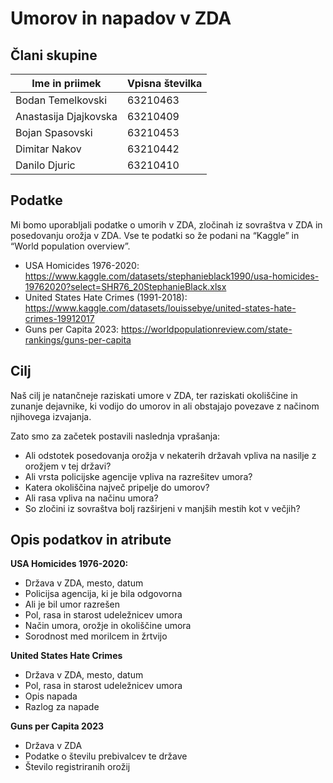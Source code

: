 # Umorov in napadov v ZDA
## Člani skupine

| Ime in priimek | Vpisna številka |
| -------------- | --------------- |
| Bodan Temelkovski | 63210463 |
| Anastasija Djajkovska | 63210409 |
| Bojan Spasovski | 63210453 |
| Dimitar Nakov  | 63210442 |
| Danilo Djuric | 63210410 |

## Podatke
Mi bomo uporabljali podatke o umorih v ZDA, zločinah iz sovraštva v ZDA in posedovanju orožja v ZDA. Vse te podatki so že podani na “Kaggle” in “World population overview”.

- USA Homicides 1976-2020: https://www.kaggle.com/datasets/stephanieblack1990/usa-homicides-19762020?select=SHR76_20StephanieBlack.xlsx
- United States Hate Crimes (1991-2018): https://www.kaggle.com/datasets/louissebye/united-states-hate-crimes-19912017
- Guns per Capita 2023: https://worldpopulationreview.com/state-rankings/guns-per-capita

## Cilj

Naš cilj je natančneje raziskati umore v ZDA, ter raziskati okoliščine in zunanje dejavnike, ki vodijo do umorov in ali obstajajo povezave z načinom njihovega izvajanja. 

Zato smo za začetek postavili naslednja vprašanja:
- Ali odstotek posedovanja orožja v nekaterih državah vpliva na nasilje z orožjem v tej državi?
- Ali vrsta policijske agencije vpliva na razrešitev umora?
- Katera okoliščina največ pripelje do umorov?
- Ali rasa vpliva na načinu umora?
- So zločini iz sovraštva bolj razširjeni v manjših mestih kot v večjih?

## Opis podatkov in atribute

**USA Homicides 1976-2020:**
- Država v ZDA, mesto, datum
- Policijsa agencija, ki je bila odgovorna
- Ali je bil umor razrešen
- Pol, rasa in starost udeležnicev umora
- Način umora, orožje in okoliščine umora
- Sorodnost med morilcem in žrtvijo

**United States Hate Crimes**
- Država v ZDA, mesto, datum
- Pol, rasa in starost udeležnicev umora
- Opis napada
- Razlog za napade

**Guns per Capita 2023**
- Država v ZDA
- Podatke o številu prebivalcev te države
- Število registriranih orožij
